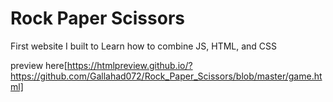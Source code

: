 # Rock Paper Scissors
First website I built to Learn how to combine JS, HTML, and CSS

preview here[https://htmlpreview.github.io/?https://github.com/Gallahad072/Rock_Paper_Scissors/blob/master/game.html]
